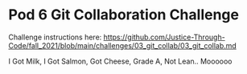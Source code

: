 # Pod 6 Git Collaboration Challenge

Challenge instructions here: https://github.com/Justice-Through-Code/fall_2021/blob/main/challenges/03_git_collab/03_git_collab.md

I Got Milk, I Got Salmon, Got Cheese, Grade A, Not Lean.. Moooooo